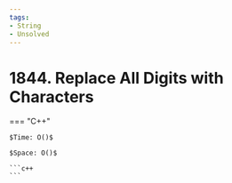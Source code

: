 ```yaml
---
tags:
- String
- Unsolved
---
```



# 1844. Replace All Digits with Characters

=== "C++"

    $Time: O()$

    $Space: O()$

    ```c++
    ```